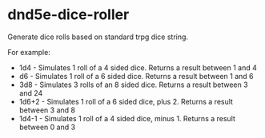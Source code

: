 # dnd5e-dice-roller

Generate dice rolls based on standard trpg dice string.

For example:

- 1d4 - Simulates 1 roll of a 4 sided dice. Returns a result between 1 and 4
- d6 - Simulates 1 roll of a 6 sided dice. Returns a result between 1 and 6
- 3d8 - Simulates 3 rolls of an 8 sided dice. Returns a result between 3 and 24
- 1d6+2 - Simulates 1 roll of a 6 sided dice, plus 2. Returns a result between 3 and 8
- 1d4-1 - Simulates 1 roll of a 4 sided dice, minus 1. Returns a result between 0 and 3
